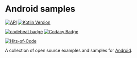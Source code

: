 # Android samples

[![API](https://img.shields.io/badge/API-21%2B-brightgreen.svg?style=flat)](https://android-arsenal.com/api?level=21)
[![Kotlin Version](https://img.shields.io/badge/Kotlin-1.3.50-blue.svg)](https://kotlinlang.org)

[![codebeat badge](https://codebeat.co/badges/d3e48efd-ea16-4ab8-8588-84f5684a7e7f)](https://codebeat.co/projects/github-com-kirchhoff-example-master)
[![Codacy Badge](https://api.codacy.com/project/badge/Grade/50d1a5bf9a7847ef900fdc238a9bfdf7)](https://www.codacy.com/manual/dmitriy.gorbunov.work/Example?utm_source=github.com&amp;utm_medium=referral&amp;utm_content=Kirchhoff-/Example&amp;utm_campaign=Badge_Grade)

[![Hits-of-Code](https://hitsofcode.com/github/Kirchhoff-/Example)](https://hitsofcode.com/view/github/Kirchhoff-/Example)

A collection of open source examples and samples for [Android](https://www.android.com/).
